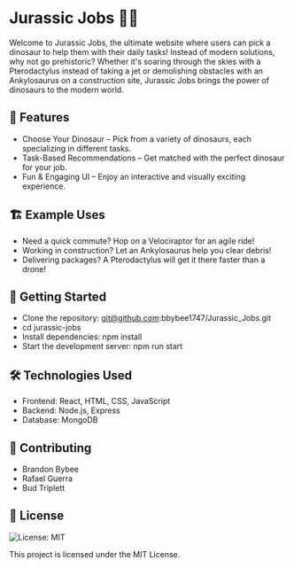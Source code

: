 # Jurassic Jobs 🦖💼

Welcome to Jurassic Jobs, the ultimate website where users can pick a dinosaur to help them with their daily tasks! Instead of modern solutions, why not go prehistoric? Whether it's soaring through the skies with a Pterodactylus instead of taking a jet or demolishing obstacles with an Ankylosaurus on a construction site, Jurassic Jobs brings the power of dinosaurs to the modern world.

## 🌟 Features
* Choose Your Dinosaur – Pick from a variety of dinosaurs, each specializing in different tasks.
* Task-Based Recommendations – Get matched with the perfect dinosaur for your job.
* Fun & Engaging UI – Enjoy an interactive and visually exciting experience.

## 🏗️ Example Uses
* Need a quick commute? Hop on a Velociraptor for an agile ride!
* Working in construction? Let an Ankylosaurus help you clear debris!
* Delivering packages? A Pterodactylus will get it there faster than a drone!

## 🚀 Getting Started
* Clone the repository: git@github.com:bbybee1747/Jurassic_Jobs.git
* cd jurassic-jobs
* Install dependencies: npm install
* Start the development server: npm run start

## 🛠️ Technologies Used
* Frontend: React, HTML, CSS, JavaScript
* Backend: Node.js, Express
* Database: MongoDB

## 🤝 Contributing
* Brandon Bybee 
* Rafael Guerra
* Bud Triplett

## 📜 License 

![License: MIT](https://img.shields.io/badge/License-MIT-yellow.svg)

This project is licensed under the MIT License.